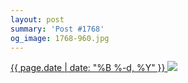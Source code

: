 ```yaml
---
layout: post
summary: 'Post #1768'
og_image: 1768-960.jpg
---
```


<p>
 <time>
  <a href="/1768">
   {{ page.date | date: "%B %-d, %Y" }}
  </a>
 </time>
 <a href="/1768">
  <img data-taken="3/27/2023" sizes="(min-width: 700px) 50vw, calc(100vw - 2rem)" src="{{ site.assets_url }}/1768-480.jpg" srcset="{{ site.assets_url }}/1768-240.jpg 240w, {{ site.assets_url }}/1768-480.jpg 480w, {{ site.assets_url }}/1768-720.jpg 720w, {{ site.assets_url }}/1768-960.jpg 960w"/>
 </a>
</p>
